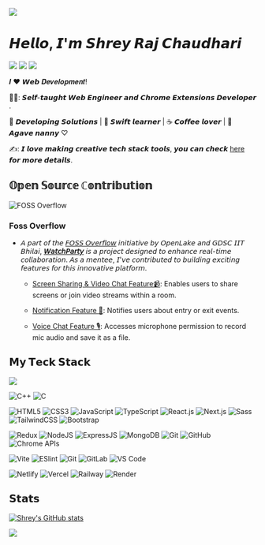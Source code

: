 ![](https://user-images.githubusercontent.com/74038190/235224431-e8c8c12e-6826-47f1-89fb-2ddad83b3abf.gif)
# 𝙃𝙚𝙡𝙡𝙤, 𝙄'𝙢 𝙎𝙝𝙧𝙚𝙮 𝙍𝙖𝙟 𝘾𝙝𝙖𝙪𝙙𝙝𝙖𝙧𝙞

[![](https://img.shields.io/badge/LinkedIn-0077B5?style=for-the-badge&logo=linkedin&logoColor=white)](https://linkedin.com/in/shreyraj)
[![](https://img.shields.io/badge/GitHub-100000?style=for-the-badge&logo=github&logoColor=white)](https://github.com/Shrey-Raj)
[![](https://img.shields.io/badge/website-000000?style=for-the-badge&logo=About.me&logoColor=white)](https://shrey-raj.netlify.app/)

𝑰 ❤️ 𝙒𝙚𝙗 𝑫𝒆𝒗𝒆𝒍𝒐𝒑𝒎𝒆𝒏𝒕!

👨‍💻: 𝙎𝙚𝙡𝙛-𝙩𝙖𝙪𝙜𝙝𝙩 𝙒𝙚𝙗 𝙀𝙣𝙜𝙞𝙣𝙚𝙚𝙧 𝙖𝙣𝙙 𝘾𝙝𝙧𝙤𝙢𝙚 𝙀𝙭𝙩𝙚𝙣𝙨𝙞𝙤𝙣𝙨 𝘿𝙚𝙫𝙚𝙡𝙤𝙥𝙚𝙧 .

🖖 𝘿𝙚𝙫𝙚𝙡𝙤𝙥𝙞𝙣𝙜 𝙎𝙤𝙡𝙪𝙩𝙞𝙤𝙣𝙨 | 🍎 𝙎𝙬𝙞𝙛𝙩 𝙡𝙚𝙖𝙧𝙣𝙚𝙧 | ☕️ 𝘾𝙤𝙛𝙛𝙚𝙚 𝙡𝙤𝙫𝙚𝙧 | 🌵 𝘼𝙜𝙖𝙫𝙚 𝙣𝙖𝙣𝙣𝙮 ♡

✍️: 𝙄 𝙡𝙤𝙫𝙚 𝙢𝙖𝙠𝙞𝙣𝙜 𝙘𝙧𝙚𝙖𝙩𝙞𝙫𝙚 𝙩𝙚𝙘𝙝 𝙨𝙩𝙖𝙘𝙠 𝙩𝙤𝙤𝙡𝙨, 𝙮𝙤𝙪 𝙘𝙖𝙣 𝙘𝙝𝙚𝙘𝙠 [here](https://github.com/Shrey-Raj?tab=repositories) 𝙛𝙤𝙧 𝙢𝙤𝙧𝙚 𝙙𝙚𝙩𝙖𝙞𝙡𝙨.  

## 𝕆𝕡𝕖𝕟 𝕊𝕠𝕦𝕣𝕔𝕖 ℂ𝕠𝕟𝕥𝕣𝕚𝕓𝕦𝕥𝕚𝕠𝕟
![FOSS Overflow](https://github.com/Shrey-Raj/Shrey-Raj/assets/119098647/00681819-3fc6-4cdd-8255-2ed6d53e8a17)

 ### Foss Overflow 
- 𝘈 𝘱𝘢𝘳𝘵 𝘰𝘧 𝘵𝘩𝘦 [𝘍𝘖𝘚𝘚 𝘖𝘷𝘦𝘳𝘧𝘭𝘰𝘸](https://github.com/OpenLake/FOSS-Overflow) 𝘪𝘯𝘪𝘵𝘪𝘢𝘵𝘪𝘷𝘦 𝘣𝘺 𝘖𝘱𝘦𝘯𝘓𝘢𝘬𝘦 𝘢𝘯𝘥 𝘎𝘋𝘚𝘊 𝘐𝘐𝘛 𝘉𝘩𝘪𝘭𝘢𝘪, [**𝘞𝘢𝘵𝘤𝘩𝘗𝘢𝘳𝘵𝘺**](https://github.com/OpenLake/WatchParty/) 𝘪𝘴 𝘢 𝘱𝘳𝘰𝘫𝘦𝘤𝘵 𝘥𝘦𝘴𝘪𝘨𝘯𝘦𝘥 𝘵𝘰 𝘦𝘯𝘩𝘢𝘯𝘤𝘦 𝘳𝘦𝘢𝘭-𝘵𝘪𝘮𝘦 𝘤𝘰𝘭𝘭𝘢𝘣𝘰𝘳𝘢𝘵𝘪𝘰𝘯. 𝘈𝘴 𝘢 𝘮𝘦𝘯𝘵𝘦𝘦, 𝘐'𝘷𝘦 𝘤𝘰𝘯𝘵𝘳𝘪𝘣𝘶𝘵𝘦𝘥 𝘵𝘰 𝘣𝘶𝘪𝘭𝘥𝘪𝘯𝘨 𝘦𝘹𝘤𝘪𝘵𝘪𝘯𝘨 𝘧𝘦𝘢𝘵𝘶𝘳𝘦𝘴 𝘧𝘰𝘳 𝘵𝘩𝘪𝘴 𝘪𝘯𝘯𝘰𝘷𝘢𝘵𝘪𝘷𝘦 𝘱𝘭𝘢𝘵𝘧𝘰𝘳𝘮.


   -  [Screen Sharing & Video Chat Feature📹](https://github.com/OpenLake/WatchParty/pull/24): Enables users to share screens or join video streams within a room.

  -  [Notification Feature 🔔](https://github.com/OpenLake/WatchParty/pull/23): Notifies users about entry or exit events.


  - [Voice Chat Feature 🎙️](https://github.com/OpenLake/WatchParty/pull/22): Accesses microphone permission to record mic audio and save it as a file.


## 𝗠𝘆 𝗧𝗲𝗰𝗸 𝗦𝘁𝗮𝗰𝗸

![](https://user-images.githubusercontent.com/74038190/212284087-bbe7e430-757e-4901-90bf-4cd2ce3e1852.gif)

![C++](https://img.shields.io/badge/-C++-%2300599C?style=flat-square&logo=c%2B%2B&logoColor=white)
![C](https://img.shields.io/badge/-C-%2300599C?style=flat-square&logo=c&logoColor=white)

![HTML5](https://img.shields.io/badge/-HTML5-%23E44D27?style=flat-square&logo=html5&logoColor=ffffff)
![CSS3](https://img.shields.io/badge/-CSS3-%231572B6?style=flat-square&logo=css3)
![JavaScript](https://img.shields.io/badge/-JavaScript-%23F7DF1C?style=flat-square&logo=javascript&logoColor=000000&labelColor=%23F7DF1C&color=%23FFCE5A)
![TypeScript](https://img.shields.io/badge/-TypeScript-007ACC?style=flat-square&logo=typescript&logoColor=white)
![React.js](https://img.shields.io/badge/-React.js-%23282C34?style=flat-square&logo=react)
![Next.js](https://img.shields.io/badge/-Next.js-%23000000?style=flat-square&logo=nextdotjs)
![Sass](https://img.shields.io/badge/-Sass-%23CC6699?style=flat-square&logo=sass&logoColor=ffffff)
![TailwindCSS](https://img.shields.io/badge/-TailwindCSS-%231a202c?style=flat-square&logo=tailwind-css)
![Bootstrap](https://img.shields.io/badge/-Bootstrap-%23563D7C?style=flat-square&logo=bootstrap&logoColor=white)

 ![Redux](https://img.shields.io/badge/-Redux-%23764ABC?style=flat-square&logo=redux&logoColor=white)
 ![NodeJS](https://img.shields.io/badge/-Node.js-%23339933?style=flat-square&logo=node.js&logoColor=white)
 ![ExpressJS](https://img.shields.io/badge/-Express.js-%23000000?style=flat-square&logo=express&logoColor=white)
 ![MongoDB](https://img.shields.io/badge/-MongoDB-%2347A248?style=flat-square&logo=mongodb&logoColor=white)
 ![Git](https://img.shields.io/badge/-Git-%23F05032?style=flat-square&logo=git&logoColor=white)
 ![GitHub](https://img.shields.io/badge/-GitHub-%23181717?style=flat-square&logo=github&logoColor=white)
 ![Chrome APIs](https://img.shields.io/badge/-Chrome%20APIs-%234285F4?style=flat-square&logo=google-chrome&logoColor=white)

![Vite](https://img.shields.io/badge/-Vite-%23646CFF?style=flat-square&logo=vite&logoColor=ffffff)
![ESlint](https://img.shields.io/badge/-ESLint-%234B32C3?style=flat-square&logo=eslint)
![Git](https://img.shields.io/badge/-Git-%23F05032?style=flat-square&logo=git&logoColor=%23ffffff)
![GitLab](https://img.shields.io/badge/-GitLab-FCA121?style=flat-square&logo=gitlab)
![VS Code](https://img.shields.io/badge/-VSCode-%23007ACC?style=flat-square&logo=visual-studio-code)

![Netlify](https://img.shields.io/badge/-Netlify-%2300C7B7?style=flat-square&logo=netlify&logoColor=ffffff)
![Vercel](https://img.shields.io/badge/-Vercel-%23ffffff?style=flat-square&logo=vercel&logoColor=000000)
![Railway](https://img.shields.io/badge/-Railway-%230B0D0E?style=flat-square&logo=railway)
![Render](https://img.shields.io/badge/-Render-%2346E3B7?style=flat-square&logo=render&logoColor=ffffff)

## 𝗦𝘁𝗮𝘁𝘀

[![Shrey's GitHub stats](https://github-readme-stats.vercel.app/api?username=Shrey-Raj&show=prs_merged,prs_merged_percentage&show_icons=true&theme=tokyonight)](https://github.com/Shrey-Raj/github-readme-stats)


![](https://user-images.githubusercontent.com/74038190/212284158-e840e285-664b-44d7-b79b-e264b5e54825.gif)
